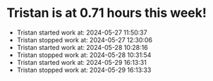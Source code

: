 # Tristan is at 0.71 hours this week!
* Tristan started work at: 2024-05-27 11:50:37
* Tristan stopped work at: 2024-05-27 12:30:06
* Tristan started work at: 2024-05-28 10:28:16
* Tristan stopped work at: 2024-05-28 10:31:54
* Tristan started work at: 2024-05-29 16:13:31
* Tristan stopped work at: 2024-05-29 16:13:33
